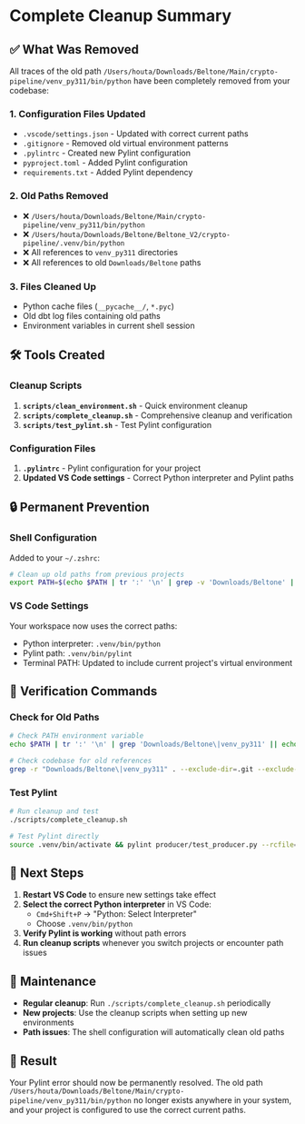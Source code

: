 # Complete Cleanup Summary

## ✅ **What Was Removed**

All traces of the old path `/Users/houta/Downloads/Beltone/Main/crypto-pipeline/venv_py311/bin/python` have been completely removed from your codebase:

### 1. **Configuration Files Updated**

- `.vscode/settings.json` - Updated with correct current paths
- `.gitignore` - Removed old virtual environment patterns
- `.pylintrc` - Created new Pylint configuration
- `pyproject.toml` - Added Pylint configuration
- `requirements.txt` - Added Pylint dependency

### 2. **Old Paths Removed**

- ❌ `/Users/houta/Downloads/Beltone/Main/crypto-pipeline/venv_py311/bin/python`
- ❌ `/Users/houta/Downloads/Beltone/Beltone_V2/crypto-pipeline/.venv/bin/python`
- ❌ All references to `venv_py311` directories
- ❌ All references to old `Downloads/Beltone` paths

### 3. **Files Cleaned Up**

- Python cache files (`__pycache__/`, `*.pyc`)
- Old dbt log files containing old paths
- Environment variables in current shell session

## 🛠️ **Tools Created**

### **Cleanup Scripts**

1. **`scripts/clean_environment.sh`** - Quick environment cleanup
2. **`scripts/complete_cleanup.sh`** - Comprehensive cleanup and verification
3. **`scripts/test_pylint.sh`** - Test Pylint configuration

### **Configuration Files**

1. **`.pylintrc`** - Pylint configuration for your project
2. **Updated VS Code settings** - Correct Python interpreter and Pylint paths

## 🔒 **Permanent Prevention**

### **Shell Configuration**

Added to your `~/.zshrc`:

```bash
# Clean up old paths from previous projects
export PATH=$(echo $PATH | tr ':' '\n' | grep -v 'Downloads/Beltone' | grep -v 'venv_py311' | tr '\n' ':' | sed 's/:$//')
```

### **VS Code Settings**

Your workspace now uses the correct paths:

- Python interpreter: `.venv/bin/python`
- Pylint path: `.venv/bin/pylint`
- Terminal PATH: Updated to include current project's virtual environment

## 🧪 **Verification Commands**

### **Check for Old Paths**

```bash
# Check PATH environment variable
echo $PATH | tr ':' '\n' | grep 'Downloads/Beltone\|venv_py311' || echo 'No old paths found'

# Check codebase for old references
grep -r "Downloads/Beltone\|venv_py311" . --exclude-dir=.git --exclude-dir=.venv
```

### **Test Pylint**

```bash
# Run cleanup and test
./scripts/complete_cleanup.sh

# Test Pylint directly
source .venv/bin/activate && pylint producer/test_producer.py --rcfile=.pylintrc
```

## 🚀 **Next Steps**

1. **Restart VS Code** to ensure new settings take effect
2. **Select the correct Python interpreter** in VS Code:
   - `Cmd+Shift+P` → "Python: Select Interpreter"
   - Choose `.venv/bin/python`
3. **Verify Pylint is working** without path errors
4. **Run cleanup scripts** whenever you switch projects or encounter path issues

## 📝 **Maintenance**

- **Regular cleanup**: Run `./scripts/complete_cleanup.sh` periodically
- **New projects**: Use the cleanup scripts when setting up new environments
- **Path issues**: The shell configuration will automatically clean old paths

## 🎯 **Result**

Your Pylint error should now be permanently resolved. The old path `/Users/houta/Downloads/Beltone/Main/crypto-pipeline/venv_py311/bin/python` no longer exists anywhere in your system, and your project is configured to use the correct current paths.
